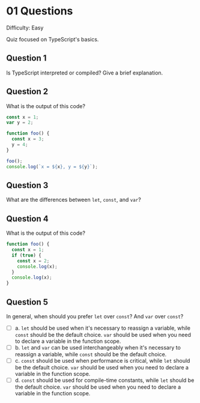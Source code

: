 # 01 Questions

Difficulty: Easy

Quiz focused on TypeScript's basics.

## Question 1

Is TypeScript interpreted or compiled? Give a brief explanation.

## Question 2

What is the output of this code?

```ts
const x = 1;
var y = 2;

function foo() {
  const x = 3;
  y = 4;
}

foo();
console.log(`x = ${x}, y = ${y}`);
```

## Question 3

What are the differences between `let`, `const`, and `var`?

## Question 4

What is the output of this code?

```ts
function foo() {
  const x = 1;
  if (true) {
    const x = 2;
    console.log(x);
  }
  console.log(x);
}
```

## Question 5

In general, when should you prefer `let` over `const`? And `var` over `const`?

- [ ] a. `let` should be used when it's necessary to reassign a variable, while `const` should be the default choice. `var` should be used when you need to declare a variable in the function scope.
- [ ] b. `let` and `var` can be used interchangeably when it's necessary to reassign a variable, while `const` should be the default choice.  
- [ ] c. `const` should be used when performance is critical, while `let` should be the default choice. `var` should be used when you need to declare a variable in the function scope.
- [ ] d. `const` should be used for compile-time constants, while `let` should be the default choice. `var` should be used when you need to declare a variable in the function scope.
